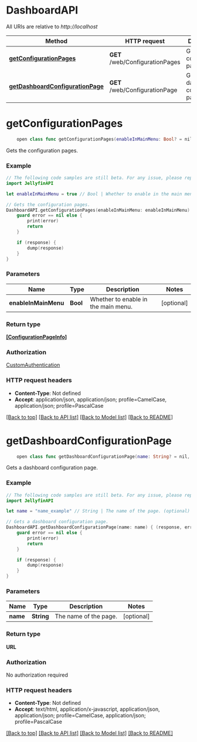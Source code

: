 # DashboardAPI

All URIs are relative to *http://localhost*

Method | HTTP request | Description
------------- | ------------- | -------------
[**getConfigurationPages**](DashboardAPI.md#getconfigurationpages) | **GET** /web/ConfigurationPages | Gets the configuration pages.
[**getDashboardConfigurationPage**](DashboardAPI.md#getdashboardconfigurationpage) | **GET** /web/ConfigurationPage | Gets a dashboard configuration page.


# **getConfigurationPages**
```swift
    open class func getConfigurationPages(enableInMainMenu: Bool? = nil, completion: @escaping (_ data: [ConfigurationPageInfo]?, _ error: Error?) -> Void)
```

Gets the configuration pages.

### Example
```swift
// The following code samples are still beta. For any issue, please report via http://github.com/OpenAPITools/openapi-generator/issues/new
import JellyfinAPI

let enableInMainMenu = true // Bool | Whether to enable in the main menu. (optional)

// Gets the configuration pages.
DashboardAPI.getConfigurationPages(enableInMainMenu: enableInMainMenu) { (response, error) in
    guard error == nil else {
        print(error)
        return
    }

    if (response) {
        dump(response)
    }
}
```

### Parameters

Name | Type | Description  | Notes
------------- | ------------- | ------------- | -------------
 **enableInMainMenu** | **Bool** | Whether to enable in the main menu. | [optional] 

### Return type

[**[ConfigurationPageInfo]**](ConfigurationPageInfo.md)

### Authorization

[CustomAuthentication](../README.md#CustomAuthentication)

### HTTP request headers

 - **Content-Type**: Not defined
 - **Accept**: application/json, application/json; profile=CamelCase, application/json; profile=PascalCase

[[Back to top]](#) [[Back to API list]](../README.md#documentation-for-api-endpoints) [[Back to Model list]](../README.md#documentation-for-models) [[Back to README]](../README.md)

# **getDashboardConfigurationPage**
```swift
    open class func getDashboardConfigurationPage(name: String? = nil, completion: @escaping (_ data: URL?, _ error: Error?) -> Void)
```

Gets a dashboard configuration page.

### Example
```swift
// The following code samples are still beta. For any issue, please report via http://github.com/OpenAPITools/openapi-generator/issues/new
import JellyfinAPI

let name = "name_example" // String | The name of the page. (optional)

// Gets a dashboard configuration page.
DashboardAPI.getDashboardConfigurationPage(name: name) { (response, error) in
    guard error == nil else {
        print(error)
        return
    }

    if (response) {
        dump(response)
    }
}
```

### Parameters

Name | Type | Description  | Notes
------------- | ------------- | ------------- | -------------
 **name** | **String** | The name of the page. | [optional] 

### Return type

**URL**

### Authorization

No authorization required

### HTTP request headers

 - **Content-Type**: Not defined
 - **Accept**: text/html, application/x-javascript, application/json, application/json; profile=CamelCase, application/json; profile=PascalCase

[[Back to top]](#) [[Back to API list]](../README.md#documentation-for-api-endpoints) [[Back to Model list]](../README.md#documentation-for-models) [[Back to README]](../README.md)

